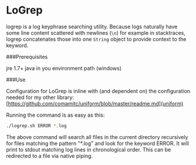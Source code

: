 LoGrep
======

logrep is a log keyphrase searching utility. Because logs naturally have some line content scattered with newlines (`\n`) for example in stacktraces, logrep concatenates those into one `String` object to provide context to the keyword.

###Prerequisites

jre 1.7+
java in you environment path (windows)

###Use

Configuration for LoGrep is inline with (and dependent on) the configuration needed for my other library: [https://github.com/comamitc/uniform/blob/master/readme.md](uniform)

Running the command is as easy as this:

```sh
./logrep.sh ERROR *.log
```

The above command will search all files in the current directory recursively for files matching the pattern "*.log" and look for the keyword ERROR. It will print to stdout matching log lines in chronological order.  This can be redirected to a file via native piping.
